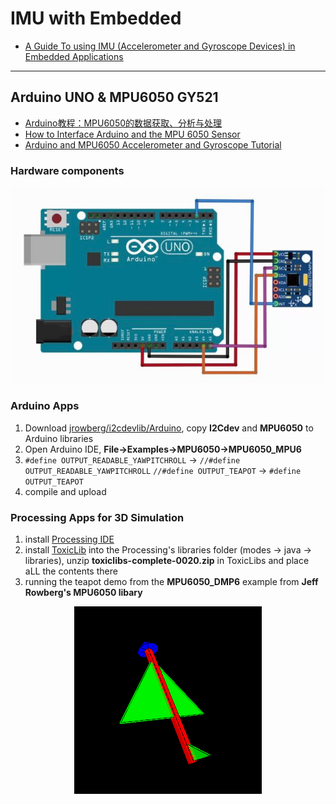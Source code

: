 # IMU with Embedded

* [A Guide To using IMU (Accelerometer and Gyroscope Devices) in Embedded Applications](http://www.starlino.com/imu_guide.html)

-----

## Arduino UNO & MPU6050 GY521

* [Arduino教程：MPU6050的数据获取、分析与处理](http://www.geek-workshop.com/thread-15392-1-1.html)
* [How to Interface Arduino and the MPU 6050 Sensor](https://maker.pro/arduino/tutorial/how-to-interface-arduino-and-the-mpu-6050-sensor)
* [Arduino and MPU6050 Accelerometer and Gyroscope Tutorial](https://howtomechatronics.com/tutorials/arduino/arduino-and-mpu6050-accelerometer-and-gyroscope-tutorial/)

### Hardware components

<div align=center>
  <img src="../images/Arduino_MPU6050.png">
</div>

### Arduino Apps

1. Download [jrowberg/i2cdevlib/Arduino](https://github.com/jrowberg/i2cdevlib/tree/master/Arduino), copy **I2Cdev** and **MPU6050** to Arduino libraries
2. Open Arduino IDE, **File->Examples->MPU6050->MPU6050_MPU6**
3. `#define OUTPUT_READABLE_YAWPITCHROLL` -> `//#define OUTPUT_READABLE_YAWPITCHROLL`
   `//#define OUTPUT_TEAPOT` -> `#define OUTPUT_TEAPOT`
4. compile and upload

### Processing Apps for 3D Simulation

1. install [Processing IDE](https://processing.org)
2. install [ToxicLib](https://bitbucket.org/postspectacular/toxiclibs/downloads/) into the Processing's libraries folder (modes -> java -> libraries), unzip **toxiclibs-complete-0020.zip** in ToxicLibs and place aLL the contents there
3. running the teapot demo from the **MPU6050_DMP6** example from **Jeff Rowberg's MPU6050 libary**

<div align=center>
  <img src="../images/processing_teapot.png">
</div>
